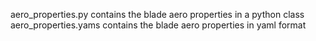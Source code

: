 aero_properties.py contains the blade aero properties in a python class
aero_properties.yams contains the blade aero properties in yaml format
